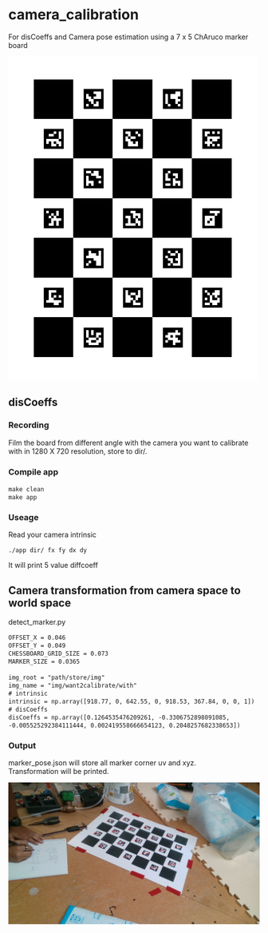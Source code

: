 # camera_calibration

For disCoeffs and Camera pose estimation using a 7 x 5 ChAruco marker board

![ChAruco](Charuco_board.png)

## disCoeffs

### Recording
Film the board from different angle with the camera you want to calibrate with in 1280 X 720 resolution, store to dir/. 

### Compile app
```
make clean
make app
```

### Useage
Read your camera intrinsic 
```
./app dir/ fx fy dx dy
```
It will print 5 value diffcoeff

## Camera transformation from camera space to world space

detect_marker.py
```
OFFSET_X = 0.046
OFFSET_Y = 0.049
CHESSBOARD_GRID_SIZE = 0.073
MARKER_SIZE = 0.0365

img_root = "path/store/img"
img_name = "img/want2calibrate/with"
# intrinsic
intrinsic = np.array([918.77, 0, 642.55, 0, 918.53, 367.84, 0, 0, 1])
# disCoeffs
disCoeffs = np.array([0.1264535476209261, -0.3306752898091085, -0.005525292384111444, 0.002419558666654123, 0.2048257682338653])
```
### Output
marker_pose.json will store all marker corner uv and xyz.\
Transformation will be printed.

![marker_detect](scripts/marker_detect.png)